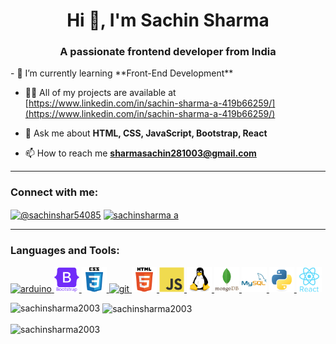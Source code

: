 <h1 align="center">Hi 👋, I'm Sachin Sharma</h1>
<h3 align="center">A passionate frontend developer from India</h3>
- 🌱 I’m currently learning **Front-End Development**

- 👨‍💻 All of my projects are available at [https://www.linkedin.com/in/sachin-sharma-a-419b66259/](https://www.linkedin.com/in/sachin-sharma-a-419b66259/)

- 💬 Ask me about **HTML, CSS, JavaScript, Bootstrap, React**

- 📫 How to reach me **sharmasachin281003@gmail.com**
<hr>
<h3 align="left">Connect with me:</h3>
<p align="left">
<a href="https://twitter.com/@sachinshar54085" target="blank"><img align="center" src="https://raw.githubusercontent.com/rahuldkjain/github-profile-readme-generator/master/src/images/icons/Social/twitter.svg" alt="@sachinshar54085" height="30" width="40" /></a>
<a href="https://linkedin.com/in/sachinsharma a" target="blank"><img align="center" src="https://raw.githubusercontent.com/rahuldkjain/github-profile-readme-generator/master/src/images/icons/Social/linked-in-alt.svg" alt="sachinsharma a" height="30" width="40" /></a>
</p>
<hr>
<h3 align="left">Languages and Tools:</h3>
<p align="left"> <a href="https://www.arduino.cc/" target="_blank" rel="noreferrer"> <img src="https://cdn.worldvectorlogo.com/logos/arduino-1.svg" alt="arduino" width="40" height="40"/> </a> <a href="https://getbootstrap.com" target="_blank" rel="noreferrer"> <img src="https://raw.githubusercontent.com/devicons/devicon/master/icons/bootstrap/bootstrap-plain-wordmark.svg" alt="bootstrap" width="40" height="40"/> </a> <a href="https://www.w3schools.com/css/" target="_blank" rel="noreferrer"> <img src="https://raw.githubusercontent.com/devicons/devicon/master/icons/css3/css3-original-wordmark.svg" alt="css3" width="40" height="40"/> </a> <a href="https://git-scm.com/" target="_blank" rel="noreferrer"> <img src="https://www.vectorlogo.zone/logos/git-scm/git-scm-icon.svg" alt="git" width="40" height="40"/> </a> <a href="https://www.w3.org/html/" target="_blank" rel="noreferrer"> <img src="https://raw.githubusercontent.com/devicons/devicon/master/icons/html5/html5-original-wordmark.svg" alt="html5" width="40" height="40"/> </a> <a href="https://developer.mozilla.org/en-US/docs/Web/JavaScript" target="_blank" rel="noreferrer"> <img src="https://raw.githubusercontent.com/devicons/devicon/master/icons/javascript/javascript-original.svg" alt="javascript" width="40" height="40"/> </a> <a href="https://www.linux.org/" target="_blank" rel="noreferrer"> <img src="https://raw.githubusercontent.com/devicons/devicon/master/icons/linux/linux-original.svg" alt="linux" width="40" height="40"/> </a> <a href="https://www.mongodb.com/" target="_blank" rel="noreferrer"> <img src="https://raw.githubusercontent.com/devicons/devicon/master/icons/mongodb/mongodb-original-wordmark.svg" alt="mongodb" width="40" height="40"/> </a> <a href="https://www.mysql.com/" target="_blank" rel="noreferrer"> <img src="https://raw.githubusercontent.com/devicons/devicon/master/icons/mysql/mysql-original-wordmark.svg" alt="mysql" width="40" height="40"/> </a> <a href="https://www.python.org" target="_blank" rel="noreferrer"> <img src="https://raw.githubusercontent.com/devicons/devicon/master/icons/python/python-original.svg" alt="python" width="40" height="40"/> </a> <a href="https://reactjs.org/" target="_blank" rel="noreferrer"> <img src="https://raw.githubusercontent.com/devicons/devicon/master/icons/react/react-original-wordmark.svg" alt="react" width="40" height="40"/> </a> </p>

<p><img align="left" src="https://github-readme-stats.vercel.app/api/top-langs?username=sachinsharma2003&show_icons=true&locale=en&layout=compact" alt="sachinsharma2003" /></p>

<p>&nbsp;<img align="center" src="https://github-readme-stats.vercel.app/api?username=sachinsharma2003&show_icons=true&locale=en" alt="sachinsharma2003" /></p>

<p><img align="center" src="https://github-readme-streak-stats.herokuapp.com/?user=sachinsharma2003&" alt="sachinsharma2003" /></p>
